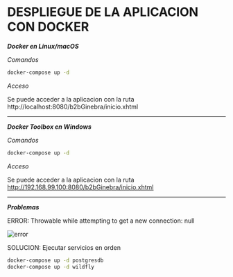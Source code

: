 # DESPLIEGUE DE LA APLICACION CON DOCKER #


***Docker en Linux/macOS***

*Comandos*

```bash
docker-compose up -d
```

*Acceso*

Se puede acceder a la aplicacion con la ruta http://localhost:8080/b2bGinebra/inicio.xhtml

___

***Docker Toolbox en Windows***

*Comandos*
```bash
docker-compose up -d
```

*Acceso*

Se puede acceder a la aplicacion con la ruta http://192.168.99.100:8080/b2bGinebra/inicio.xhtml

___

***Problemas***

ERROR: Throwable while attempting to get a new connection: null

![error](https://user-images.githubusercontent.com/17281733/34595845-16e8e76c-f1a9-11e7-9e5b-3f9b3c68abc4.jpeg)


SOLUCION: Ejecutar servicios en orden

```bash
docker-compose up -d postgresdb
docker-compose up -d wildfly
```
